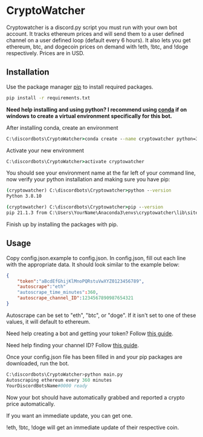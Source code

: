 # CryptoWatcher

Cryptowatcher is a discord.py script you must run with your own bot account. It tracks ethereum prices and will send them to a user defined channel on a user defined loop (default every 6 hours). It also lets you get ethereum, btc, and dogecoin prices on demand with !eth, !btc, and !doge respectively. Prices are in USD.

## Installation

Use the package manager [pip](https://pip.pypa.io/en/stable/) to install required packages.

```bash
pip install -r requirements.txt
```

**Need help installing and using python? I recommend using [conda](https://docs.conda.io/projects/conda/en/latest/user-guide/install/windows.html) if on windows to create a virtual environment specifically for this bot.**

After installing conda, create an environment

```cmd
C:\discordbots\CryptoWatcher>conda create --name cryptowatcher python=3.8
```
Activate your new environment
```cmd
C:\discordbots\CryptoWatcher>activate cryptowatcher
```
You should see your environment name at the far left of your command line, now verify your python installation and making sure you have pip:
```cmd
(cryptowatcher) C:\discordbots\Cryptowatcher>python --version
Python 3.8.10

(cryptowatcher) C:\discordbots\Cryptowatcher>pip --version
pip 21.1.3 from C:\Users\YourName\Anaconda3\envs\cryptowatcher\lib\site-packages\pip (python 3.8)
```
Finish up by installing the packages with pip.

## Usage

Copy config.json.example to config.json. In config.json, fill out each line with the appropriate data. It should look similar to the example below:

```json
{
    "token":"aBcdEfGhijKlMnoPQRstuVwXYZ0123456789",
    "autoscrape":"eth"
    "autoscrape_time_minutes":360,
    "autoscrape_channel_ID":1234567890987654321
}
```

Autoscrape can be set to "eth", "btc", or "doge". If it isn't set to one of these values, it will default to ethereum.

Need help creating a bot and getting your token? Follow [this guide](https://www.writebots.com/discord-bot-token/).

Need help finding your channel ID? Follow [this guide](https://www.remote.tools/remote-work/how-to-find-discord-id).

Once your config.json file has been filled in and your pip packages are downloaded, run the bot.

```python
C:\discordbots\CryptoWatcher>python main.py
Autoscraping ethereum every 360 minutes
YourDiscordBotsName#0000 ready
```
Now your bot should have automatically grabbed and reported a crypto price automatically.

If you want an immediate update, you can get one.

!eth, !btc, !doge will get an immediate update of their respective coin.
